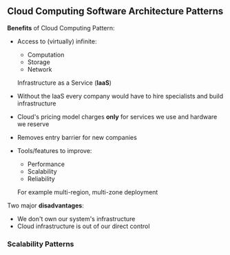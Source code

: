 ## Cloud Computing Software Architecture Patterns

**Benefits** of Cloud Computing Pattern:

- Access to (virtually) infinite:

  - Computation
  - Storage
  - Network

  Infrastructure as a Service (**IaaS**)

- Without the IaaS every company would have to hire specialists and build infrastructure

- Cloud's pricing model charges **only** for services we use and hardware we reserve

- Removes entry barrier for new companies

- Tools/features to improve: 

  - Performance
  - Scalability
  - Reliability

  For example multi-region, multi-zone  deployment

Two major **disadvantages**:

- We don't own our system's infrastructure
- Cloud infrastructure is out of our direct control

### Scalability Patterns

 